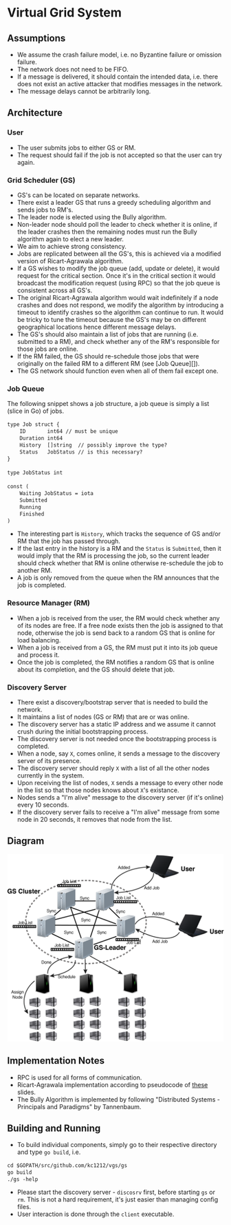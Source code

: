 # Virtual Grid System

## Assumptions
* We assume the crash failure model, i.e. no Byzantine failure or omission failure.
* The network does not need to be FIFO.
* If a message is delivered, it should contain the intended data, i.e. there does not exist an active attacker that modifies messages in the network.
* The message delays cannot be arbitrarily long.

## Architecture
### User
* The user submits jobs to either GS or RM.
* The request should fail if the job is not accepted so that the user can try again.

### Grid Scheduler (GS)
* GS's can be located on separate networks.
* There exist a leader GS that runs a greedy scheduling algorithm and sends jobs to RM's.
* The leader node is elected using the Bully algorithm.
* Non-leader node should poll the leader to check whether it is online, if the leader crashes then the remaining nodes must run the Bully algorithm again to elect a new leader.
* We aim to achieve strong consistency.
* Jobs are replicated between all the GS's, this is achieved via a modified version of Ricart-Agrawala algorithm.
* If a GS wishes to modify the job queue (add, update or delete), it would request for the critical section. Once it's in the critical section it would broadcast the modification request (using RPC) so that the job queue is consistent across all GS's.
* The original Ricart-Agrawala algorithm would wait indefinitely if a node crashes and does not respond, we modify the algorithm by introducing a timeout to identify crashes so the algorithm can continue to run. It would be tricky to tune the timeout because the GS's may be on different geographical locations hence different message delays.
* The GS's should also maintain a list of jobs that are running (i.e. submitted to a RM), and check whether any of the RM's responsible for those jobs are online.
* If the RM failed, the GS should re-schedule those jobs that were originally on the failed RM to a different RM (see [Job Queue][]).
* The GS network should function even when all of them fail except one.

### Job Queue
The following snippet shows a job structure, a job queue is simply a list (slice in Go) of jobs.
```
type Job struct {
	ID       int64 // must be unique
	Duration int64
	History  []string  // possibly improve the type?
	Status   JobStatus // is this necessary?
}

type JobStatus int

const (
	Waiting JobStatus = iota
	Submitted
	Running
	Finished
)
```
* The interesting part is `History`, which tracks the sequence of GS and/or RM that the job has passed through.
* If the last entry in the history is a RM and the `Status` is `Submitted`, then it would imply that the RM is processing the job, so the current leader should check whether that RM is online otherwise re-schedule the job to another RM.
* A job is only removed from the queue when the RM announces that the job is completed.

### Resource Manager (RM)
* When a job is received from the user, the RM would check whether any of its nodes are free. If a free node exists then the job is assigned to that node, otherwise the job is send back to a random GS that is online for load balancing.
* When a job is received from a GS, the RM must put it into its job queue and process it.
* Once the job is completed, the RM notifies a random GS that is online about its completion, and the GS should delete that job.

### Discovery Server
* There exist a discovery/bootstrap server that is needed to build the network.
* It maintains a list of nodes (GS or RM) that are or was online.
* The discovery server has a static IP address and we assume it cannot crush during the initial bootstrapping process.
* The discovery server is not needed once the bootstrapping process is completed.
* When a node, say `X`, comes online, it sends a message to the discovery server of its presence.
* The discovery server should reply `X` with a list of all the other nodes currently in the system.
* Upon receiving the list of nodes, `X` sends a message to every other node in the list so that those nodes knows about `X`'s existance.
* Nodes sends a "I'm alive" message to the discovery server (if it's online) every 10 seconds.
* If the discovery server fails to receive a "I'm alive" message from some node in 20 seconds, it removes that node from the list.

## Diagram
![Diagram](/diagram.png?raw=true "Diagram")

## Implementation Notes
* RPC is used for all forms of communication.
* Ricart-Agrawala implementation according to pseudocode of [these](http://www2.imm.dtu.dk/courses/02222/Spring_2011/W9L2/Chapter_12a.pdf) slides.
* The Bully Algorithm is implemented by following "Distributed Systems - Principals and Paradigms" by Tannenbaum.

## Building and Running
* To build individual components, simply go to their respective directory and type `go build`, i.e.
```
cd $GOPATH/src/github.com/kc1212/vgs/gs
go build
./gs -help
```
* Please start the discovery server - `discosrv` first, before starting `gs` or `rm`. This is not a hard requirement, it's just easier than managing config files.
* User interaction is done through the `client` executable.
